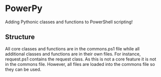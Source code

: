 # PowerPy
Adding Pythonic classes and functions to PowerShell scripting!

## Structure
All core classes and functions are in the commons.ps1 file while all additional classes and functions are in their own files. For instance, request.ps1 contains 
the request class. As this is not a core feature it is not in the commons file. However, all files are loaded into the commons file so they can be used. 
